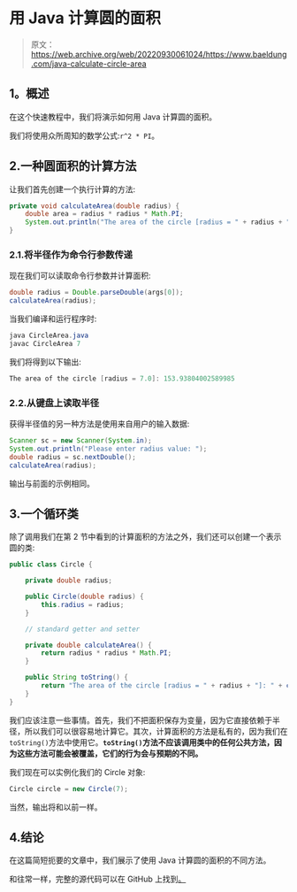 # 用 Java 计算圆的面积

> 原文：<https://web.archive.org/web/20220930061024/https://www.baeldung.com/java-calculate-circle-area>

## 1。概述

在这个快速教程中，我们将演示如何用 Java 计算圆的面积。

我们将使用众所周知的数学公式:`r^2 * PI`。

## 2.一种圆面积的计算方法

让我们首先创建一个执行计算的方法:

```java
private void calculateArea(double radius) {
    double area = radius * radius * Math.PI;
    System.out.println("The area of the circle [radius = " + radius + "]: " + area);
}
```

### 2.1.将半径作为命令行参数传递

现在我们可以读取命令行参数并计算面积:

```java
double radius = Double.parseDouble(args[0]);
calculateArea(radius);
```

当我们编译和运行程序时:

```java
java CircleArea.java
javac CircleArea 7
```

我们将得到以下输出:

```java
The area of the circle [radius = 7.0]: 153.93804002589985
```

### 2.2.从键盘上读取半径

获得半径值的另一种方法是使用来自用户的输入数据:

```java
Scanner sc = new Scanner(System.in);
System.out.println("Please enter radius value: ");
double radius = sc.nextDouble();
calculateArea(radius);
```

输出与前面的示例相同。

## 3.一个循环类

除了调用我们在第 2 节中看到的计算面积的方法之外，我们还可以创建一个表示圆的类:

```java
public class Circle {

    private double radius;

    public Circle(double radius) {
        this.radius = radius;
    }

    // standard getter and setter

    private double calculateArea() {
        return radius * radius * Math.PI;
    }

    public String toString() {
        return "The area of the circle [radius = " + radius + "]: " + calculateArea();
    }
}
```

我们应该注意一些事情。首先，我们不把面积保存为变量，因为它直接依赖于半径，所以我们可以很容易地计算它。其次，计算面积的方法是私有的，因为我们在`toString()`方法中使用它。**`toString()`方法不应该调用类中的任何公共方法，因为这些方法可能会被覆盖，它们的行为会与预期的不同。**

我们现在可以实例化我们的 Circle 对象:

```java
Circle circle = new Circle(7);
```

当然，输出将和以前一样。

## 4.结论

在这篇简短扼要的文章中，我们展示了使用 Java 计算圆的面积的不同方法。

和往常一样，完整的源代码可以在 GitHub 上找到[。](https://web.archive.org/web/20220630020210/https://github.com/eugenp/tutorials/tree/master/core-java-modules/core-java-numbers-2)